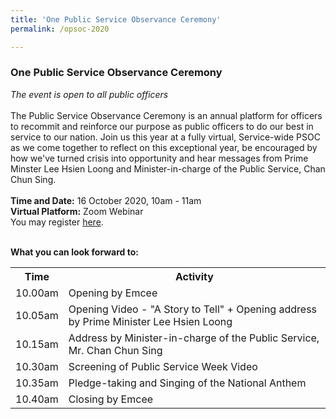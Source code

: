 ```yaml
---
title: 'One Public Service Observance Ceremony'
permalink: /opsoc-2020

---
```



### One Public Service Observance Ceremony<br>
<i>The event is open to all public officers </i><br>
<br>
The Public Service Observance Ceremony is an annual platform for officers to recommit and reinforce our purpose as public officers to do our best in service to our nation. Join us this year at a fully virtual, Service-wide PSOC as we come together to reflect on this exceptional year, be encouraged by how we've turned crisis into opportunity and hear messages from Prime Minster Lee Hsien Loong and Minister-in-charge of the Public Service, Chan Chun Sing.
<br>
<br>
**Time and Date:** 16 October 2020, 10am - 11am<br>
**Virtual Platform:** Zoom Webinar <br>
You may register <a href="https://gems.gevme.com/public-service-week-22695027">here</a>.<br> 

<br>
<b>What you can look forward to:</b><br>
<table>
  <tr>
    <th>
      Time
    </th>
    <th>
      Activity
    </th>
  </tr>
  <tr>
    <td>
      10.00am
    </td>
    <td>
      Opening by Emcee
    </td>
  </tr>
  <tr> 
    <td>
      10.05am
    </td>
    <td>
      Opening Video - "A Story to Tell" + Opening address by Prime Minister Lee Hsien Loong
    </td>
  </tr>
  <tr>
    <td>
      10.15am
    </td>
    <td>
      Address by Minister-in-charge of the Public Service, Mr. Chan Chun Sing
    </td>
  </tr>
  <tr>
    <td>
      10.30am
    </td>
    <td>
      Screening of Public Service Week Video
    </td>
  </tr>
  <tr>
    <td>
      10.35am
    </td>
    <td>
      Pledge-taking and Singing of the National Anthem
    </td>
  </tr>
  <tr>
    <td>
      10.40am
    </td>
    <td>
      Closing by Emcee
    </td>
  </tr>
</table>
  
